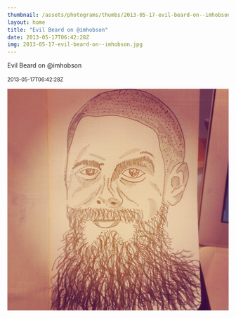 ```yaml
---
thumbnail: /assets/photograms/thumbs/2013-05-17-evil-beard-on--imhobson.jpg
layout: home
title: "Evil Beard on @imhobson"
date: 2013-05-17T06:42:28Z
img: 2013-05-17-evil-beard-on--imhobson.jpg
---
```


Evil Beard on @imhobson

<small>2013-05-17T06:42:28Z</small>

![Evil Beard on @imhobson](/assets/photograms/original/2013-05-17-evil-beard-on--imhobson.jpg)
